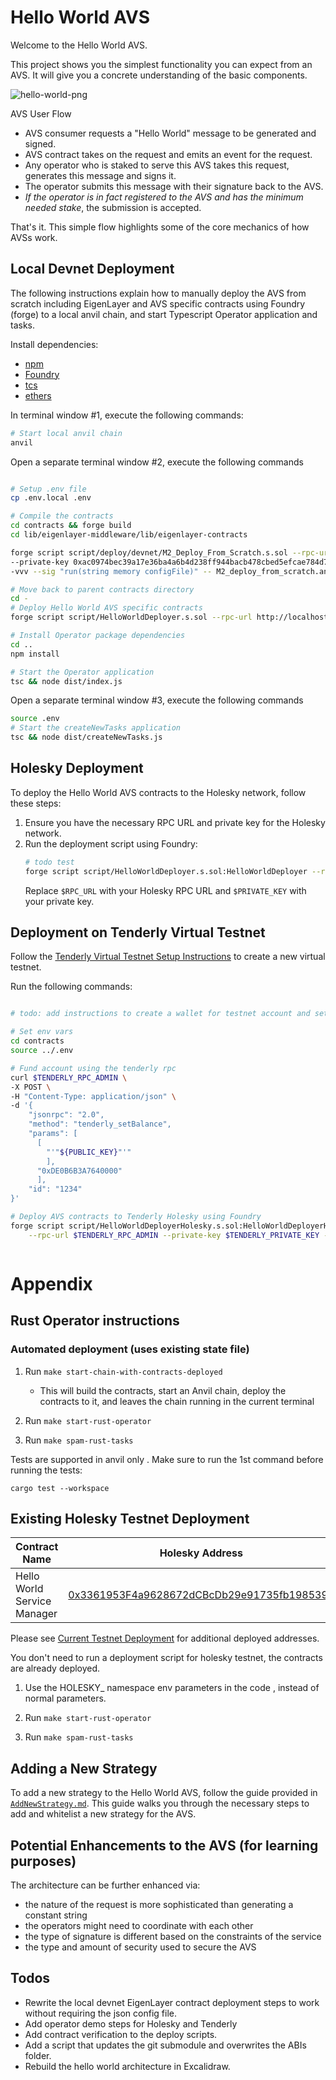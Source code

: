 # Hello World AVS

Welcome to the Hello World AVS.

This project shows you the simplest functionality you can expect from an AVS. It will give you a concrete understanding of the basic components.

![hello-world-png](./assets/hello-world-diagram.png)

AVS User Flow
- AVS consumer requests a "Hello World" message to be generated and signed.
- AVS contract takes on the request and emits an event for the request.
- Any operator who is staked to serve this AVS takes this request, generates this message and signs it.
- The operator submits this message with their signature back to the AVS.
- *If the operator is in fact registered to the AVS and has the minimum needed stake*, the submission is accepted.

That's it. This simple flow highlights some of the core mechanics of how AVSs work.


## Local Devnet Deployment

The following instructions explain how to manually deploy the AVS from scratch including EigenLayer and AVS specific contracts using Foundry (forge) to a local anvil chain, and start Typescript Operator application and tasks.

Install dependencies:
* [npm](https://docs.npmjs.com/downloading-and-installing-node-js-and-npm)
* [Foundry](https://getfoundry.sh/)
* [tcs](https://www.npmjs.com/package/tcs#installation)
* [ethers](https://www.npmjs.com/package/ethers)

In terminal window #1, execute the following commands:
```sh
# Start local anvil chain
anvil
```

Open a separate terminal window #2, execute the following commands

```sh

# Setup .env file
cp .env.local .env

# Compile the contracts
cd contracts && forge build
cd lib/eigenlayer-middleware/lib/eigenlayer-contracts

forge script script/deploy/devnet/M2_Deploy_From_Scratch.s.sol --rpc-url http://localhost:8545 \
--private-key 0xac0974bec39a17e36ba4a6b4d238ff944bacb478cbed5efcae784d7bf4f2ff80 --broadcast \
-vvv --sig "run(string memory configFile)" -- M2_deploy_from_scratch.anvil.config.json

# Move back to parent contracts directory
cd -
# Deploy Hello World AVS specific contracts
forge script script/HelloWorldDeployer.s.sol --rpc-url http://localhost:8545 --private-key 0xac0974bec39a17e36ba4a6b4d238ff944bacb478cbed5efcae784d7bf4f2ff80 --broadcast -vvv debug

# Install Operator package dependencies
cd ..
npm install

# Start the Operator application
tsc && node dist/index.js
```

Open a separate terminal window #3, execute the following commands

```sh
source .env
# Start the createNewTasks application 
tsc && node dist/createNewTasks.js
```



## Holesky Deployment

To deploy the Hello World AVS contracts to the Holesky network, follow these steps:

1. Ensure you have the necessary RPC URL and private key for the Holesky network.
2. Run the deployment script using Foundry:
    ```bash
    # todo test
    forge script script/HelloWorldDeployer.s.sol:HelloWorldDeployer --rpc-url $RPC_URL --private-key $PRIVATE_KEY --broadcast debug
    ```
    Replace `$RPC_URL` with your Holesky RPC URL and `$PRIVATE_KEY` with your private key.

## Deployment on Tenderly Virtual Testnet

Follow the [Tenderly Virtual Testnet Setup Instructions](https://docs.tenderly.co/virtual-testnets/quickstart) to create a new virtual testnet.

Run the following commands:

```sh

# todo: add instructions to create a wallet for testnet account and set private key in .env holesky vars

# Set env vars
cd contracts
source ../.env

# Fund account using the tenderly rpc
curl $TENDERLY_RPC_ADMIN \
-X POST \
-H "Content-Type: application/json" \
-d '{
    "jsonrpc": "2.0",
    "method": "tenderly_setBalance",
    "params": [
      [
        "'"${PUBLIC_KEY}"'"
        ],
      "0xDE0B6B3A7640000"
      ],
    "id": "1234"
}'

# Deploy AVS contracts to Tenderly Holesky using Foundry
forge script script/HelloWorldDeployerHolesky.s.sol:HelloWorldDeployerHolesky \
    --rpc-url $TENDERLY_RPC_ADMIN --private-key $TENDERLY_PRIVATE_KEY --broadcast -vvv debug



```

# Appendix


## Rust Operator instructions

### Automated deployment (uses existing state file)

1. Run `make start-chain-with-contracts-deployed`
    * This will build the contracts, start an Anvil chain, deploy the contracts to it, and leaves the chain running in the current terminal

2. Run `make start-rust-operator`

3. Run `make spam-rust-tasks`

Tests are supported in anvil only . Make sure to run the 1st command before running the  tests:

```
cargo test --workspace
```


## Existing Holesky Testnet Deployment

| Contract Name               | Holesky Address                                   |
| -------------               | -------------                                     |
| Hello World Service Manager | [0x3361953F4a9628672dCBcDb29e91735fb1985390](https://holesky.etherscan.io/address/0x3361953F4a9628672dCBcDb29e91735fb1985390)    |

Please see [Current Testnet Deployment](https://github.com/Layr-Labs/eigenlayer-contracts?tab=readme-ov-file#current-testnet-deployment) for additional deployed addresses.

You don't need to run a deployment script for holesky testnet, the contracts are already deployed.

1. Use the HOLESKY_ namespace env parameters in the code , instead of normal parameters.

2. Run `make start-rust-operator`

3. Run `make spam-rust-tasks `


## Adding a New Strategy

To add a new strategy to the Hello World AVS, follow the guide provided in [`AddNewStrategy.md`](https://github.com/Layr-Labs/hello-world-avs/blob/master/AddNewStrategy.md). This guide walks you through the necessary steps to add and whitelist a new strategy for the AVS.

## Potential Enhancements to the AVS (for learning purposes)
The architecture can be further enhanced via:
- the nature of the request is more sophisticated than generating a constant string
- the operators might need to coordinate with each other
- the type of signature is different based on the constraints of the service
- the type and amount of security used to secure the AVS


## Todos
- Rewrite the local devnet EigenLayer contract deployment steps to work without requiring the json config file.
- Add operator demo steps for Holesky and Tenderly
- Add contract verification to the deploy scripts.
- Add a script that updates the git submodule and overwrites the ABIs folder.
- Rebuild the hello world architecture in Excalidraw.
